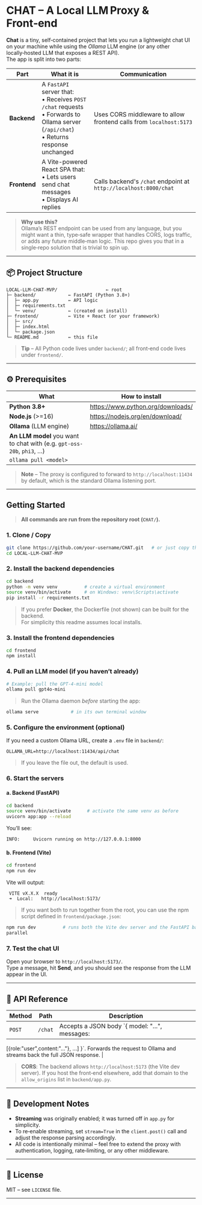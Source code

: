 # CHAT – A Local LLM Proxy & Front‑end

**Chat** is a tiny, self‑contained project that lets you run a lightweight chat 
UI on your machine while using the *Ollama* LLM engine (or any other 
locally‑hosted LLM that exposes a REST API).  
The app is split into two parts:

| Part | What it is | Communication |
|------|------------|--------------|
| **Backend** | A `FastAPI` server that:<br>• Receives `POST /chat` requests<br>• Forwards to Ollama server (`/api/chat`)<br>• Returns response unchanged | Uses CORS middleware to allow frontend calls from `localhost:5173` |
| **Frontend** | A Vite-powered React SPA that:<br>• Lets users send chat messages<br>• Displays AI replies | Calls backend's `/chat` endpoint at `http://localhost:8000/chat` |

> **Why use this?**  
> Ollama’s REST endpoint can be used from any language, but you might want a 
thin, type‑safe wrapper that handles CORS, logs traffic, or adds any future 
middle‑man logic. This repo gives you that in a single‑repo solution that is 
trivial to spin up.

---

## 📦 Project Structure

```
LOCAL-LLM-CHAT-MVP/                  ← root
├─ backend/            ← FastAPI (Python 3.8+)
│  ├─ app.py           ← API logic
│  ├─ requirements.txt
│  └─ venv/            ← (created on install)
├─ frontend/           ← Vite + React (or your framework)
│  ├─ src/
│  ├─ index.html
│  └─ package.json
└─ README.md           ← this file
```

> **Tip** – All Python code lives under `backend/`; all front‑end code lives 
under `frontend/`.

---

## ⚙️ Prerequisites

| What | How to install |
|------|----------------|
| **Python 3.8+** | <https://www.python.org/downloads/> |
| **Node.js** (>=16) | <https://nodejs.org/en/download/> |
| **Ollama** (LLM engine) | <https://ollama.ai/> |
| **An LLM model** you want to chat with (e.g. `gpt-oss-20b`, `phi3`, …) | 
`ollama pull <model>` |

> **Note** – The proxy is configured to forward to `http://localhost:11434` by 
default, which is the standard Ollama listening port.

---

## Getting Started

> **All commands are run from the repository root (`CHAT/`).**

### 1. Clone / Copy

```bash
git clone https://github.com/your-username/CHAT.git   # or just copy the repo
cd LOCAL-LLM-CHAT-MVP
```

### 2. Install the backend dependencies

```bash
cd backend
python -m venv venv          # create a virtual environment
source venv/bin/activate     # on Windows: venv\Scripts\activate
pip install -r requirements.txt
```

> If you prefer **Docker**, the Dockerfile (not shown) can be built for the 
backend.  
> For simplicity this readme assumes local installs.

### 3. Install the frontend dependencies

```bash
cd frontend
npm install
```

### 4. Pull an LLM model (if you haven’t already)

```bash
# Example: pull the GPT‑4‑mini model
ollama pull gpt4o-mini
```

> Run the Ollama daemon *before* starting the app:

```bash
ollama serve            # in its own terminal window
```

### 5. Configure the environment (optional)

If you need a custom Ollama URL, create a `.env` file in `backend/`:

```
OLLAMA_URL=http://localhost:11434/api/chat
```

> If you leave the file out, the default is used.

### 6. Start the servers

#### a. **Backend** (FastAPI)

```bash
cd backend
source venv/bin/activate      # activate the same venv as before
uvicorn app:app --reload
```

You’ll see:

```
INFO:     Uvicorn running on http://127.0.0.1:8000
```

#### b. **Frontend** (Vite)

```bash
cd frontend
npm run dev
```

Vite will output:

```
 VITE vX.X.X  ready
 ➜  Local:   http://localhost:5173/
```

> If you want both to run together from the root, you can use the npm script 
defined in `frontend/package.json`:

```bash
npm run dev          # runs both the Vite dev server and the FastAPI backend in 
parallel
```

### 7. Test the chat UI

Open your browser to `http://localhost:5173/`.  
Type a message, hit **Send**, and you should see the response from the LLM 
appear in the UI.

---

## 📄 API Reference

| Method | Path | Description |
|--------|------|-------------|
| `POST` | `/chat` | Accepts a JSON body `{ model: "...", messages: 
[{role:"user",content:"..."}, ...] }`. Forwards the request to Ollama and 
streams back the full JSON response. |

> **CORS**: The backend allows `http://localhost:5173` (the Vite dev server). 
If you host the front‑end elsewhere, add that domain to the `allow_origins` 
list in `backend/app.py`.

---

## 🔧 Development Notes

- **Streaming** was originally enabled; it was turned off in `app.py` for 
simplicity.  
- To re‑enable streaming, set `stream=True` in the `client.post()` call and 
adjust the response parsing accordingly.
- All code is intentionally minimal – feel free to extend the proxy with 
authentication, logging, rate‑limiting, or any other middleware.

---

## 📜 License

MIT – see `LICENSE` file.

---